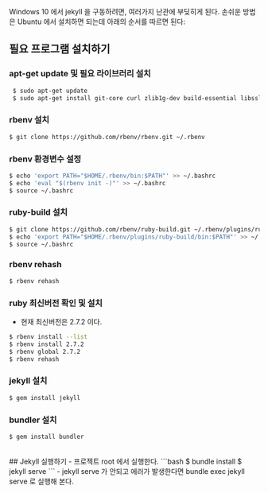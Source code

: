 Windows 10 에서 jekyll 을 구동하려면, 여러가지 난관에 부딪히게 된다. 손쉬운 방법은 Ubuntu 에서 설치하면 되는데 아래의 순서를 따르면 된다:

## 필요 프로그램 설치하기
### apt-get update 및 필요 라이브러리 설치
```bash
 $ sudo apt-get update
 $ sudo apt-get install git-core curl zlib1g-dev build-essential libssl-dev libreadline-dev libyaml-dev libsqlite3-dev sqlite3 libxml2-dev libxslt1-dev libcurl4-openssl-dev software-properties-common libffi-dev nodejs
```

### rbenv 설치
```bash
$ git clone https://github.com/rbenv/rbenv.git ~/.rbenv
```

### rbenv 환경변수 설정
```bash
$ echo 'export PATH="$HOME/.rbenv/bin:$PATH"' >> ~/.bashrc
$ echo 'eval "$(rbenv init -)"' >> ~/.bashrc
$ source ~/.bashrc
```

### ruby-build 설치
```bash
$ git clone https://github.com/rbenv/ruby-build.git ~/.rbenv/plugins/ruby-build
$ echo 'export PATH="$HOME/.rbenv/plugins/ruby-build/bin:$PATH"' >> ~/.bashrc
$ source ~/.bashrc
```

### rbenv rehash
```bash
$ rbenv rehash
```

### ruby 최신버전 확인 및 설치
- 현재 최신버전은 2.7.2 이다.
```bash
$ rbenv install --list
$ rbenv install 2.7.2 
$ rbenv global 2.7.2 
$ rbenv rehash
```

### jekyll 설치
```bash
$ gem install jekyll
```

### bundler 설치
```bash
$ gem install bundler
```
<br />
## Jekyll 실행하기
- 프로젝트 root 에서 실행한다.
```bash
$ bundle install
$ jekyll serve
```
- jekyll serve 가 안되고 에러가 발생한다면 bundle exec jekyll serve 로 실행해 본다.
